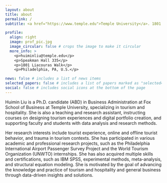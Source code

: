 ```yaml
---
layout: about
title: about
permalink: /
subtitle: <a href="https://www.temple.edu">Temple University</a>. 1801 N Broad St, Philadelphia, PA

profile:
  align: right
  image: prof_pic.jpg
  image_circular: false # crops the image to make it circular
  more_info: >
    <p>huiminliu@temple.edu</p>
    <p>Speakman Hall 335</p>
    <p>1801 Liacouras Walk</p>
    <p>Philadelphia, PA, U.S.</p>

news: false # includes a list of news items
selected_papers: false # includes a list of papers marked as "selected={true}"
social: false # includes social icons at the bottom of the page
---
```

Huimin Liu is a Ph.D. candidate (ABD) in Business Administration at Fox School of Business at Temple University, specializing in tourism and hospitality. She is also a teaching and research assistant, instructing courses on designing tourism experiences and digital portfolio creation, and supporting faculty and students with data analysis and research methods.

Her research interests include tourist experience, online and offline tourist behavior, and trauma in tourism contexts. She has participated in various academic and professional research projects, such as the Philadelphia International Airport Passenger Survey Project and the World Tourism Organization (UNWTO) internships. She has also acquired multiple skills and certifications, such as IBM SPSS, experimental methods, meta-analysis, and structural equation modeling. She is motivated by the goal of advancing the knowledge and practice of tourism and hospitality and general business through data-driven insights and solutions.
